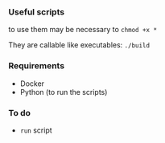 ### Useful scripts
to use them may be necessary to `chmod +x *`

They are callable like executables: `./build`


### Requirements
 - Docker 
 - Python (to run the scripts)

### To do
 - `run` script
